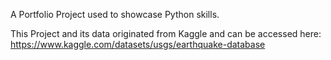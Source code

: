 A Portfolio Project used to showcase Python skills.

This Project and its data originated from Kaggle and can be accessed here: https://www.kaggle.com/datasets/usgs/earthquake-database
